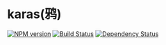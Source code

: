 # karas(鸦)


[![NPM version](https://badge.fury.io/js/karas.png)](https://npmjs.org/package/karas)
[![Build Status](https://travis-ci.org/karasjs/karas.svg?branch=master)](https://travis-ci.org/karasjs/karas)
[![Dependency Status](https://david-dm.org/migijs/karas.png)](https://david-dm.org/karasjs/karas)
